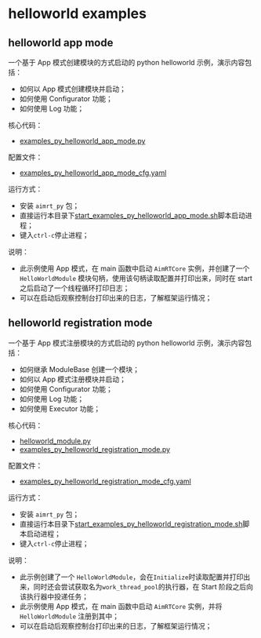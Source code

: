 # helloworld examples

## helloworld app mode

一个基于 App 模式创建模块的方式启动的 python helloworld 示例，演示内容包括：
- 如何以 App 模式创建模块并启动；
- 如何使用 Configurator 功能；
- 如何使用 Log 功能；

核心代码：
- [examples_py_helloworld_app_mode.py](./examples_py_helloworld_app_mode.py)


配置文件：
- [examples_py_helloworld_app_mode_cfg.yaml](./cfg/examples_py_helloworld_app_mode_cfg.yaml)


运行方式：
- 安装 `aimrt_py` 包；
- 直接运行本目录下[start_examples_py_helloworld_app_mode.sh](./start_examples_py_helloworld_app_mode.sh)脚本启动进程；
- 键入`ctrl-c`停止进程；


说明：
- 此示例使用 App 模式，在 main 函数中启动 `AimRTCore` 实例，并创建了一个 `HelloWorldModule` 模块句柄，使用该句柄读取配置并打印出来，同时在 start 之后启动了一个线程循环打印日志；
- 可以在启动后观察控制台打印出来的日志，了解框架运行情况；


## helloworld registration mode

一个基于 App 模式注册模块的方式启动的 python helloworld 示例，演示内容包括：
- 如何继承 ModuleBase 创建一个模块；
- 如何以 App 模式注册模块并启动；
- 如何使用 Configurator 功能；
- 如何使用 Log 功能；
- 如何使用 Executor 功能；

核心代码：
- [helloworld_module.py](./helloworld_module.py)
- [examples_py_helloworld_registration_mode.py](./examples_py_helloworld_registration_mode.py)


配置文件：
- [examples_py_helloworld_registration_mode_cfg.yaml](./cfg/examples_py_helloworld_registration_mode_cfg.yaml)


运行方式：
- 安装 `aimrt_py` 包；
- 直接运行本目录下[start_examples_py_helloworld_registration_mode.sh](./start_examples_py_helloworld_registration_mode.sh)脚本启动进程；
- 键入`ctrl-c`停止进程；


说明：
- 此示例创建了一个 `HelloWorldModule`，会在`Initialize`时读取配置并打印出来，同时还会尝试获取名为`work_thread_pool`的执行器，在 Start 阶段之后向该执行器中投递任务；
- 此示例使用 App 模式，在 main 函数中启动 `AimRTCore` 实例，并将 `HelloWorldModule` 注册到其中；
- 可以在启动后观察控制台打印出来的日志，了解框架运行情况；
